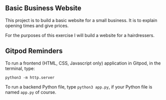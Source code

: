 ## Basic Business Website

This project is to build a basic website for a small business. It is to explain opening times and give prices. 

For the purposes of this exercise I will build a website for a hairdressers.



## Gitpod Reminders

To run a frontend (HTML, CSS, Javascript only) application in Gitpod, in the terminal, type:

`python3 -m http.server`

To run a backend Python file, type `python3 app.py`, if your Python file is named `app.py` of course.
